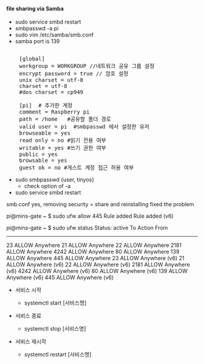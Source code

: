 #### file sharing via Samba
 - sudo service smbd restart
 - smbpasswd -a pi 
 - sudo vim /etc/samba/smb.conf
 - samba port is 139 
   
<pre> 
	[global]
	workgroup = WORKGROUP //네트워크 공유 그룹 설정
	encrypt password = true // 암호 설정
	unix charset = utf-8
	charset = utf-8
	#dos charset = cp949

	[pi]  # 추가한 계정
	comment = Raspberry pi
	path = /home   #공유할 폴더 경로
	valid user = pi  #smbpasswd 에서 설정한 유저
	browseable = yes 
	read only = no #읽기 전용 여부
	writable = yes #쓰기 권한 여부
	public = yes
	browsable = yes
	guest ok = no #게스트 계정 접근 허용 여부
</pre>

  - sudo smbpasswd {user, tinyos}
    - check option of -a 
  - sudo service smbd restart
  

smb.conf
yes, removing security = share and reinstalling fixed the problem

pi@mins-gate ~ $ sudo ufw allow 445
Rule added
Rule added (v6)

pi@mins-gate ~ $ sudo ufw status
Status: active
To                         Action      From
--                         ------      ----
23                         ALLOW       Anywhere
21                         ALLOW       Anywhere
22                         ALLOW       Anywhere
2181                       ALLOW       Anywhere
4242                       ALLOW       Anywhere
80                         ALLOW       Anywhere
139                        ALLOW       Anywhere
445                        ALLOW       Anywhere
23                         ALLOW       Anywhere (v6)
21                         ALLOW       Anywhere (v6)
22                         ALLOW       Anywhere (v6)
2181                       ALLOW       Anywhere (v6)
4242                       ALLOW       Anywhere (v6)
80                         ALLOW       Anywhere (v6)
139                        ALLOW       Anywhere (v6)
445                        ALLOW       Anywhere (v6)



- 서비스 시작
  - systemctl start [서비스명]

- 서비스 종료
  - systemctl stop [서비스명]

- 서비스 재시작
  - systemctl restart [서비스명]


